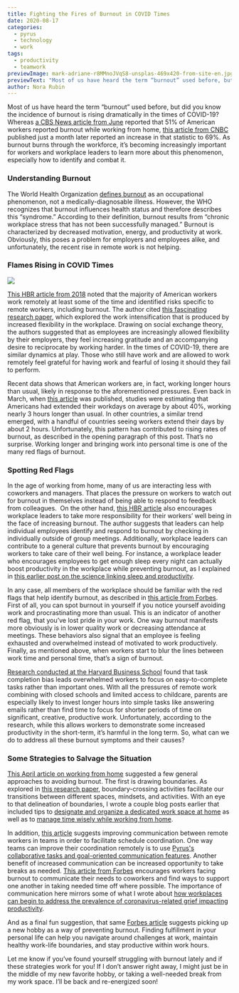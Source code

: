 ```yaml
---
title: Fighting the Fires of Burnout in COVID Times
date: 2020-08-17
categories:
  - pyrus
  - technology
  - work
tags:
  - productivity
  - teamwork
previewImage: mark-adriane-r8MMnoJVqS8-unsplas-469x420-from-site-en.jpg
previewText: "Most of us have heard the term “burnout” used before, but did you know the incidence of burnout is rising dramatically in the times of COVID-19? Whereas a CBS News article from June reported that 51% of American workers reported burnout while working from home, this article from CNBC published just a month later reported an increase in that statistic to 69%. As burnout burns through the workforce, it’s becoming increasingly important for workers and workplace leaders to learn more about this phenomenon, especially how to identify and combat it."
author: Nora Rubin
---
```

Most of us have heard the term “burnout” used before, but did you know the incidence of burnout is rising dramatically in the times of COVID-19? Whereas [a CBS News article from June](https://www.cbsnews.com/news/work-from-home-burnout-coronavirus-pandemic/) reported that 51% of American workers reported burnout while working from home, [this article from CNBC](https://www.cnbc.com/2020/07/28/remote-work-burnout-is-growing-as-coronavirus-pandemic-stretches-on.html) published just a month later reported an increase in that statistic to 69%. As burnout burns through the workforce, it’s becoming increasingly important for workers and workplace leaders to learn more about this phenomenon, especially how to identify and combat it.

### **Understanding Burnout**

The World Health Organization [defines burnout](https://www.who.int/mental_health/evidence/burn-out/en/) as an occupational phenomenon, not a medically-diagnosable illness. However, the WHO recognizes that burnout influences health status and therefore describes this “syndrome.” According to their definition, burnout results from “chronic workplace stress that has not been successfully managed.” Burnout is characterized by decreased motivation, energy, and productivity at work. Obviously, this poses a problem for employers and employees alike, and unfortunately, the recent rise in remote work is not helping.

### **Flames Rising in COVID Times**

![](burnout-90345_640-300x227.webp)

[This HBR article from 2018](https://hbr.org/2018/11/helping-remote-workers-avoid-loneliness-and-burnout) noted that the majority of American workers work remotely at least some of the time and identified risks specific to remote workers, including burnout. The author cited [this fascinating research paper](https://journals.sagepub.com/doi/10.1177/0018726709349199), which explored the work intensification that is produced by increased flexibility in the workplace. Drawing on social exchange theory, the authors suggested that as employees are increasingly allowed flexibility by their employers, they feel increasing gratitude and an accompanying desire to reciprocate by working harder. In the times of COVID-19, there are similar dynamics at play. Those who still have work and are allowed to work remotely feel grateful for having work and fearful of losing it should they fail to perform.

Recent data shows that American workers are, in fact, working longer hours than usual, likely in response to the aforementioned pressures. Even back in March, when [this article](https://www.martechcube.com/us-employees-spending-an-extra-3-hrs-working-during-covid-19/) was published, studies were estimating that Americans had extended their workdays on average by about 40%, working nearly 3 hours longer than usual. In other countries, a similar trend emerged, with a handful of countries seeing workers extend their days by about 2 hours. Unfortunately, this pattern has contributed to rising rates of burnout, as described in the opening paragraph of this post. That’s no surprise. Working longer and bringing work into personal time is one of the many red flags of burnout.

### **Spotting Red Flags**

In the age of working from home, many of us are interacting less with coworkers and managers. That places the pressure on workers to watch out for burnout in themselves instead of being able to respond to feedback from colleagues.  On the other hand, [this HBR article](https://hbr.org/2018/11/helping-remote-workers-avoid-loneliness-and-burnout) also encourages workplace leaders to take more responsibility for their workers’ well being in the face of increasing burnout. The author suggests that leaders can help individual employees identify and respond to burnout by checking in individually outside of group meetings. Additionally, workplace leaders can contribute to a general culture that prevents burnout by encouraging workers to take care of their well being. For instance, a workplace leader who encourages employees to get enough sleep every night can actually boost productivity in the workplace while preventing burnout, as I explained in [this earlier post on the science linking sleep and productivity](https://pyrus.com/en/blog/productivity-zs-the-science-of-sleep).

In any case, all members of the workplace should be familiar with the red flags that help identify burnout, as described in [this article from Forbes](https://www.forbes.com/sites/laurelfarrer/2020/05/29/the-dangerous-reality-of-wfh-burnout-and-how-to-treat-it/#6d9d0b192487). First of all, you can spot burnout in yourself if you notice yourself avoiding work and procrastinating more than usual. This is an indicator of another red flag, that you’ve lost pride in your work. One way burnout manifests more obviously is in lower quality work or decreasing attendance at meetings. These behaviors also signal that an employee is feeling exhausted and overwhelmed instead of motivated to work productively. Finally, as mentioned above, when workers start to blur the lines between work time and personal time, that’s a sign of burnout.

[Research conducted at the Harvard Business School](https://www.hbs.edu/faculty/Publication%20Files/17-112_54fdf950-a08d-4ba8-a718-1150dc8916cb.pdf) found that task completion bias leads overwhelmed workers to focus on easy-to-complete tasks rather than important ones. With all the pressures of remote work combining with closed schools and limited access to childcare, parents are especially likely to invest longer hours into simple tasks like answering emails rather than find time to focus for shorter periods of time on significant, creative, productive work. Unfortunately, according to the research, while this allows workers to demonstrate some increased productivity in the short-term, it’s harmful in the long term. So, what can we do to address all these burnout symptoms and their causes?

### **Some Strategies to Salvage the Situation**

[This April article on working from home](https://hbr.org/2020/04/3-tips-to-avoid-wfh-burnout) suggested a few general approaches to avoiding burnout. The first is drawing boundaries. As explored in [this research paper](https://www.researchgate.net/publication/228079856_All_in_A_Day%27s_Work_Boundaries_and_Micro_Role_Transitions), boundary-crossing activities facilitate our transitions between different spaces, mindsets, and activities. With an eye to that delineation of boundaries, I wrote a couple blog posts earlier that included tips to [designate and organize a dedicated work space at home](https://pyrus.com/en/blog/seven-strategies-to-streamline-your-workplace) as well as to [manage time wisely while working from home](https://pyrus.com/en/blog/saved-by-the-bell-how-to-time-productivity-at-home).

In addition, [this article](https://hbr.org/2020/04/3-tips-to-avoid-wfh-burnout) suggests improving communication between remote workers in teams in order to facilitate schedule coordination. One way teams can improve their coordination remotely is to use [Pyrus's collaborative tasks and goal-oriented communication features](https://pyrus.com/en/product). Another benefit of increased communication can be increased opportunity to take breaks as needed. [This article from Forbes](https://www.forbes.com/sites/laurelfarrer/2020/05/29/the-dangerous-reality-of-wfh-burnout-and-how-to-treat-it/#6d9d0b192487) encourages workers facing burnout to communicate their needs to coworkers and find ways to support one another in taking needed time off where possible. The importance of communication here mirrors some of what I wrote about [how workplaces can begin to address the prevalence of coronavirus-related grief impacting productivity](https://pyrus.com/en/blog/5-steps-towards-healing-the-pandemic-of-grief-in-the-workplace).

And as a final fun suggestion, that same [Forbes article](https://www.forbes.com/sites/laurelfarrer/2020/05/29/the-dangerous-reality-of-wfh-burnout-and-how-to-treat-it/#6d9d0b192487) suggests picking up a new hobby as a way of preventing burnout. Finding fulfillment in your personal life can help you navigate around challenges at work, maintain healthy work-life boundaries, and stay productive within work hours.

Let me know if you’ve found yourself struggling with burnout lately and if these strategies work for you! If I don’t answer right away, I might just be in the middle of my new favorite hobby, or taking a well-needed break from my work space. I’ll be back and re-energized soon!